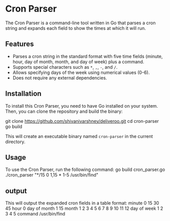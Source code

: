 # Cron Parser

The Cron Parser is a command-line tool written in Go that parses a cron string and expands each field to show the times at which it will run.

## Features

- Parses a cron string in the standard format with five time fields (minute, hour, day of month, month, and day of week) plus a command.
- Supports special characters such as `*`, `,`, `-`, and `/`.
- Allows specifying days of the week using numerical values (0-6).
- Does not require any external dependencies.

## Installation

To install this Cron Parser, you need to have Go installed on your system. Then, you can clone the repository and build the binary:

git clone https://github.com/shivanivarshney/deliveroo.git
cd cron-parser
go build

This will create an executable binary named `cron-parser` in the current directory.

## Usage

To use the Cron Parser, run the following command: 
go build cron_parser.go
./cron_parser "*/15 0 1,15 * 1-5 /usr/bin/find"

## output

This will output the expanded cron fields in a table format:
minute 0 15 30 45
hour 0
day of month 1 15
month 1 2 3 4 5 6 7 8 9 10 11 12
day of week 1 2 3 4 5
command /usr/bin/find







